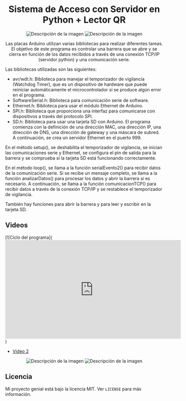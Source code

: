 <h1 align="center">Sistema de Acceso con Servidor en Python + Lector QR</h1>

<p align="center">
  <img src="https://miurl.com/imagen1.png" alt="Descripción de la imagen">
  <img src="https://miurl.com/imagen2.png" alt="Descripción de la imagen">
</p>

<p align="center">
  Las placas Arduino utilizan varias bibliotecas para realizar diferentes tareas. El objetivo de este programa es controlar una barrera que se abre y se cierra en función de los datos recibidos a través de una conexión TCP/IP (servidor python) y una comunicación serie.

Las bibliotecas utilizadas son las siguientes:

* avr/wdt.h: Biblioteca para manejar el temporizador de vigilancia (Watchdog Timer), que es un dispositivo de hardware que puede reiniciar automáticamente el microcontrolador si se produce algún error en el programa.
* SoftwareSerial.h: Biblioteca para comunicación serie de software.
* Ethernet.h: Biblioteca para usar el módulo Ethernet de Arduino.
* SPI.h: Biblioteca que proporciona una interfaz para comunicarse con dispositivos a través del protocolo SPI.
* SD.h: Biblioteca para usar una tarjeta SD con Arduino.
El programa comienza con la definición de una dirección MAC, una dirección IP, una dirección de DNS, una dirección de gateway y una máscara de subred. A continuación, se crea un servidor Ethernet en el puerto 999.

En el método setup(), se deshabilita el temporizador de vigilancia, se inician las comunicaciones serie y Ethernet, se configura el pin de salida para la barrera y se comprueba si la tarjeta SD está funcionando correctamente.

En el método loop(), se llama a la función serialEvento2() para recibir datos de la comunicación serie. Si se recibe un mensaje completo, se llama a la función analizarDatos() para procesar los datos y abrir la barrera si es necesario. A continuación, se llama a la función comunicacionTCP() para recibir datos a través de la conexión TCP/IP y se restablece el temporizador de vigilancia.

También hay funciones para abrir la barrera y para leer y escribir en la tarjeta SD.
</p>


## Videos
[![Ciclo del programa](<iframe width="560" height="315" src="https://www.youtube.com/embed/y_g7Ybj4uo8" title="YouTube video player" frameborder="0" allow="accelerometer; autoplay; clipboard-write; encrypted-media; gyroscope; picture-in-picture; web-share" allowfullscreen></iframe>)


- [Video 2](https://youtu.be/y_g7Ybj4uo8)

<p align="center">
  <img src="https://miurl.com/imagen3.png" alt="Descripción de la imagen">
  <img src="https://miurl.com/imagen4.png" alt="Descripción de la imagen">
</p>


## Licencia

Mi proyecto genial está bajo la licencia MIT. Ver `LICENSE` para más información.
